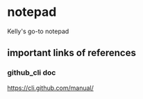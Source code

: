 # notepad
Kelly's go-to notepad

## important links of references

### github_cli doc
https://cli.github.com/manual/
